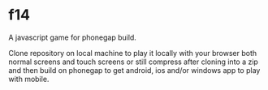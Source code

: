 # f14
A javascript game for phonegap build.

Clone repository on local machine to play it locally with your browser both normal screens and touch screens
or still compress after cloning into a zip and then build on phonegap to get android, ios and/or windows app to play with mobile.
